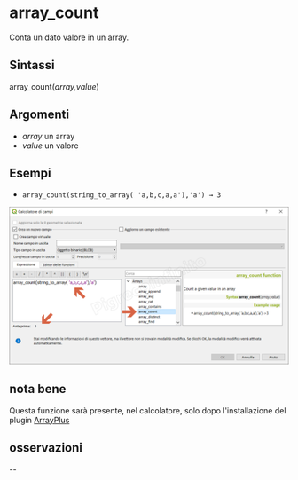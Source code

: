 # array_count

Conta un dato valore in un array.

## Sintassi

array_count(_array,value_) 

## Argomenti

* _array_ un array
* _value_ un valore

## Esempi

* `array_count(string_to_array( 'a,b,c,a,a'),'a') → 3 `

![](/img/arrays/array_count/array_count1.png)

## nota bene

Questa funzione sarà presente, nel calcolatore, solo dopo l'installazione del plugin [ArrayPlus](https://framagit.org/jbdesbas/arrayPlus)

## osservazioni

--